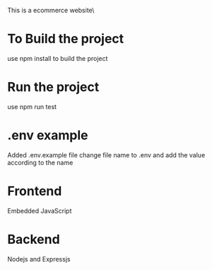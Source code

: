 This is a ecommerce website\
# To Build the project
use npm install to build the project

# Run the project
use npm run test

# .env example
Added .env.example file change file name to .env and add the value according to the name

# Frontend
Embedded JavaScript

# Backend
Nodejs and Expressjs


 
